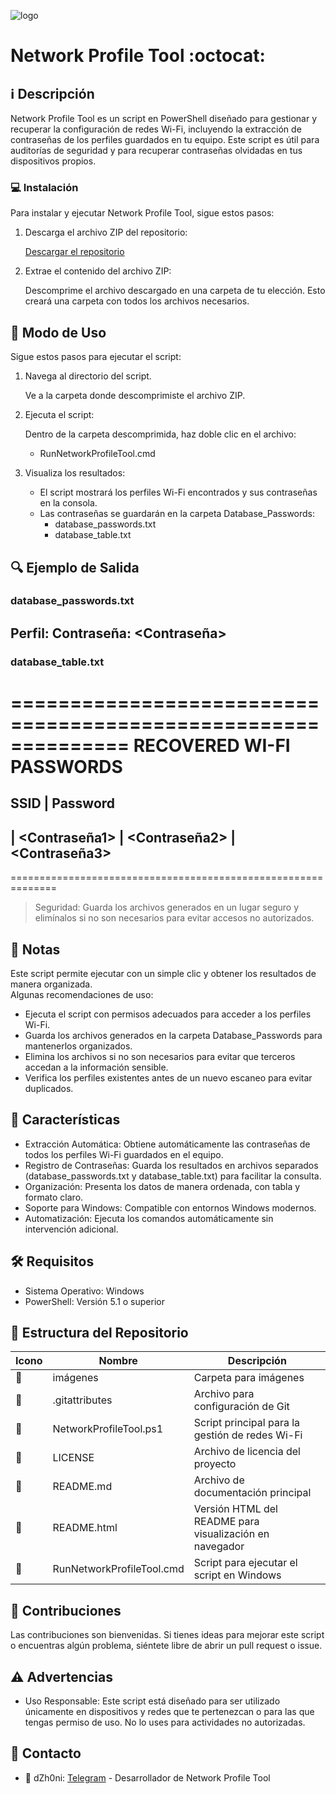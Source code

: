 ﻿![logo](https://multianime.com.mx/wp-content/uploads/2020/08/anime-404-gomen-.jpg)

# Network Profile Tool :octocat:

## :information_source: Descripción
Network Profile Tool es un script en PowerShell diseñado para gestionar y recuperar la configuración de redes Wi-Fi, incluyendo la extracción de contraseñas de los perfiles guardados en tu equipo. Este script es útil para auditorías de seguridad y para recuperar contraseñas olvidadas en tus dispositivos propios.

### :computer: Instalación

Para instalar y ejecutar Network Profile Tool, sigue estos pasos:

1. Descarga el archivo ZIP del repositorio:

   [Descargar el repositorio](https://github.com/dzh0ni/WiFi-Key-Harvester/archive/refs/heads/main.zip)

2. Extrae el contenido del archivo ZIP:

   Descomprime el archivo descargado en una carpeta de tu elección. Esto creará una carpeta con todos los archivos necesarios.

## :rocket: Modo de Uso

Sigue estos pasos para ejecutar el script:

1. Navega al directorio del script.

   Ve a la carpeta donde descomprimiste el archivo ZIP. 

2. Ejecuta el script:

   Dentro de la carpeta descomprimida, haz doble clic en el archivo:

   - RunNetworkProfileTool.cmd

3. Visualiza los resultados:
   - El script mostrará los perfiles Wi-Fi encontrados y sus contraseñas en la consola.
   - Las contraseñas se guardarán en la carpeta Database_Passwords:
     - database_passwords.txt
     - database_table.txt

## :mag: Ejemplo de Salida

### database_passwords.txt
Perfil: <Nombre del Perfil>
Contraseña: <Contraseña>
-----------------------------------

### database_table.txt
==============================================================
             RECOVERED WI-FI PASSWORDS
==============================================================
SSID                                   | Password           
--------------------------------------------------------------
<Perfil1>                              | <Contraseña1>
<Perfil2>                              | <Contraseña2>
<Perfil3>                              | <Contraseña3>
--------------------------------------------------------------
==============================================================

> Seguridad: Guarda los archivos generados en un lugar seguro y elimínalos si no son necesarios para evitar accesos no autorizados.

## :bookmark_tabs: Notas
Este script permite ejecutar con un simple clic y obtener los resultados de manera organizada.  
Algunas recomendaciones de uso:

- Ejecuta el script con permisos adecuados para acceder a los perfiles Wi-Fi.  
- Guarda los archivos generados en la carpeta Database_Passwords para mantenerlos organizados.  
- Elimina los archivos si no son necesarios para evitar que terceros accedan a la información sensible.  
- Verifica los perfiles existentes antes de un nuevo escaneo para evitar duplicados.  

## :star2: Características

- Extracción Automática: Obtiene automáticamente las contraseñas de todos los perfiles Wi-Fi guardados en el equipo.  
- Registro de Contraseñas: Guarda los resultados en archivos separados (database_passwords.txt y database_table.txt) para facilitar la consulta.  
- Organización: Presenta los datos de manera ordenada, con tabla y formato claro.  
- Soporte para Windows: Compatible con entornos Windows modernos.  
- Automatización: Ejecuta los comandos automáticamente sin intervención adicional.  

## :hammer_and_wrench: Requisitos

- Sistema Operativo: Windows  
- PowerShell: Versión 5.1 o superior  

## :open_file_folder: Estructura del Repositorio

| Icono            | Nombre                        | Descripción                                          |
|------------------|-------------------------------|------------------------------------------------------|
| :file_folder:    | imágenes                      | Carpeta para imágenes                                |
| :file_folder:    | .gitattributes                | Archivo para configuración de Git                    |
| :page_facing_up: | NetworkProfileTool.ps1        | Script principal para la gestión de redes Wi-Fi      |
| :page_facing_up: | LICENSE                       | Archivo de licencia del proyecto                     |
| :page_facing_up: | README.md                     | Archivo de documentación principal                   |
| :page_facing_up: | README.html                   | Versión HTML del README para visualización en navegador |
| :page_facing_up: | RunNetworkProfileTool.cmd     | Script para ejecutar el script en Windows           |

## :star2: Contribuciones

Las contribuciones son bienvenidas. Si tienes ideas para mejorar este script o encuentras algún problema, siéntete libre de abrir un pull request o issue.

## :warning: Advertencias

- Uso Responsable: Este script está diseñado para ser utilizado únicamente en dispositivos y redes que te pertenezcan o para las que tengas permiso de uso. No lo uses para actividades no autorizadas.

## :email: Contacto 

- :busts_in_silhouette: dZh0ni: [Telegram](https://t.me/dZh0ni_Dev) - Desarrollador de Network Profile Tool
